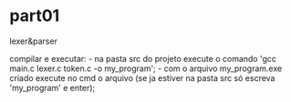 # part01
lexer&amp;parser

compilar e executar:
    - na pasta src do projeto execute o comando 'gcc main.c lexer.c token.c -o my_program';
    - com o arquivo my_program.exe criado execute no cmd o arquivo (se ja estiver na pasta src só escreva 'my_program' e enter);
